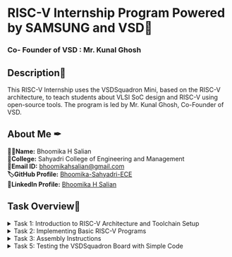 # RISC-V Internship Program Powered by SAMSUNG and VSD🎯
### Co- Founder of VSD : Mr. Kunal Ghosh

## Description💪
This RISC-V Internship uses the VSDSquadron Mini, based on the RISC-V architecture, to teach students about VLSI SoC design and RISC-V using open-source tools. The program is led by Mr. Kunal Ghosh, Co-Founder of VSD.


## About Me ✒

**👩‍🎓Name:** Bhoomika H Salian  
**📌College:** Sahyadri College of Engineering and Management  
**🔑Email ID:** [bhoomikahsalian@gmail.com](mailto:bhoomikahsalian@gmail.com)  
**🏷️GitHub Profile:** [Bhoomika-Sahyadri-ECE](https://github.com/Bhoomika-Sahyadri-ECE)  
**🔗LinkedIn Profile:** [Bhoomika H Salian](https://www.linkedin.com/in/bhoomika-h-salian-7470a3253/)


## Task Overview📅
<details>
<summary>Task 1: Introduction to RISC-V Architecture and Toolchain Setup</summary>

**GitHub Repository:** [Task 1](https://github.com/Bhoomika-Sahyadri-ECE/samsung-riscv/tree/main/task%201)  
**Description:**

- Set up the development environment for RISC-V on the VSDSquadron Mini.
- Install necessary open-source tools and verify the RISC-V toolchain.
- Familiarize with the basic RISC-V architecture, including registers and instruction sets.
- Document the setup process and any issues encountered during the setup.

</details>

<details>
<summary>Task 2: Implementing Basic RISC-V Programs</summary>

**GitHub Repository:** [Task 2](https://github.com/Bhoomika-Sahyadri-ECE/samsung-riscv/tree/main/task%202)  
**Description:**

- Write and execute basic RISC-V assembly programs.
- Explore the functionalities of the RISC-V instruction set by implementing simple arithmetic and logical operations.
- Debug and test the programs using the RISC-V simulator.
- Record the results and learning outcomes from each program.

</details>

<details>
<summary> Task 3: Assembly Instructions</summary>

**GitHub Repository:** [Task 3](https://github.com/Bhoomika-Sahyadri-ECE/samsung-riscv/tree/main/task%203)
**Description:**

### 1. `lui a0, 0x2b`
- **Operation:** Load the upper 20 bits of an immediate (0x2b) into register `a0`.
- **Opcode:** `0110111`
- **Binary Encoding:** `000000000000001011010100110111`
- **Hexadecimal:** `0x002b537`
 ![lui_a0](https://github.com/user-attachments/assets/4bb8fc38-a449-4334-8044-90a047fbeca3)
 

---

### 2. `addi sp, sp, -32`
- **Operation:** Add immediate (-32) to stack pointer (`sp = sp - 32`).
- **Opcode:** `0010011`
- **Binary Encoding:** `11111111111100010000000010010011`
- **Hexadecimal:** `0xFE010113`

![addi_sp](https://github.com/user-attachments/assets/a76ba6b1-fc5e-4531-a45d-7365e09b8780)

---

### 3. `auipc a5, 0xffff0`
- **Operation:** Add upper immediate to PC (`a5 = PC + 0xffff000`).
- **Opcode:** `0010111`
- **Binary Encoding:** `11111111111111110000011110010111`
- **Hexadecimal:** `0xffff0797`

![auipc_a5](https://github.com/user-attachments/assets/18130065-d54d-4a5b-b88e-0c38bd23d986)


---

### 4. `jal ra, 0x10184`
- **Operation:** Jump and link (`ra = PC + 4; PC = 0x10184`).
- **Opcode:** `1101111`
- **Hexadecimal:** `0x0c0000ef`

![jal_ra](https://github.com/user-attachments/assets/83aac50a-acd7-4e1d-bcef-0a150efeefec)


---

### 5. `sb a5, 1944(gp)`
- **Operation:** Store byte from `a5` to memory at `gp + 1944`.
- **Opcode:** `0100011`
- **Hexadecimal:** `0x781fc23`
  
![sb_a5](https://github.com/user-attachments/assets/635cfec0-9de7-496f-b686-84cb153bc8c0)


---

### 6. `bnez a5, 1015c`
- **Operation:** Branch if `a5` is not zero to `1015c`.
- **Opcode:** `1100011`
- **Hexadecimal:** `0x04079463`
  
![bnez_a5](https://github.com/user-attachments/assets/a88ea41b-a81e-4685-8306-b01f41eb257c)


---

### 7. `jalr zero, 0(register_fini)`
- **Operation:** Jump and link register (return to zero).
- **Hexadecimal:** `0x00100073`
  
![jalr_zero](https://github.com/user-attachments/assets/becc702e-b5eb-4afa-9364-55d7c11496dd)


---

### 8. `lw a0, 0(sp)`
- **Operation:** Load word from memory at `sp + 0` into `a0`.
- **Opcode:** `0000011`
- **Hexadecimal:** `0x00052083`

![lw_a0](https://github.com/user-attachments/assets/c1dddfb1-85f0-4407-80b9-818f8685b37a)


---

### 9. `li a1, 1`
- **Operation:** Load immediate `1` into `a1`.
- **Hexadecimal:** `0x0100793`

![li_a1](https://github.com/user-attachments/assets/9d07ddae-6967-4951-81ef-6fdebadaae1d)


---

### 10. `sub a2, a2, a0`
- **Operation:** Subtract (`a2 = a2 - a0`).
- **Opcode:** `0110011`
- **Hexadecimal:** `0x40a60633`
  
![sub_a2](https://github.com/user-attachments/assets/11a51aca-e854-4617-976f-de637f5c960e)


---

### 11. `jal ra, 0x10264`
- **Operation:** Jump and link (`ra = PC + 4; PC = 0x10264`).
- **Hexadecimal:** `0x0cc000ef`

![jal_ra](https://github.com/user-attachments/assets/47e071ad-ed23-4d69-9a97-d158d8bbd5fd)


---

### 12. `addi a0, a0, 332`
- **Operation:** Add immediate (`a0 = a0 + 332`).
- **Hexadecimal:** `0x14c50513`

![addi_a0](https://github.com/user-attachments/assets/99adf464-1b2a-47ea-80d4-97a2e3442e68)


---

### 13. `j 0x101c0`
- **Operation:** Unconditional jump to `0x101c0`.
- **Opcode:** `1101111`
- **Hexadecimal:** `0x0c80006f`

![j_101c0](https://github.com/user-attachments/assets/9f8f3837-9fc9-4890-8b77-99125a1cf248)


---

### 14. `jalr ra, 8(sp)`
- **Operation:** Jump to address in `sp + 8`, store return address in `ra`.
- **Hexadecimal:** `0x00813083`
  
![jal_ra](https://github.com/user-attachments/assets/2139e451-30e5-4410-876d-704504c7e591)


---

### 15. `ret`
- **Operation:** Return from function (`jalr x0, 0(ra)`).
- **Hexadecimal:** `0x00008067`
  
![ret](https://github.com/user-attachments/assets/02178bec-6b91-44d0-93b8-9d3f90ce5599)


---
  
</details>


<details>
<summary>Task 5: Testing the VSDSquadron Board with Simple Code</summary>

**GitHub Repository:** [Task 5](https://github.com/Bhoomika-Sahyadri-ECE/samsung-riscv/tree/main/task%205)  

**Description:**  
This project demonstrates **GPIO-based LED control using push buttons** on the **VSDSquadron Mini**, a **RISC-V-based SoC development kit**. The system responds to user input by lighting up LEDs in a predefined pattern:  

- **Button 1 Pressed** → **LED 1 turns ON**  
- **Button 2 Pressed** → **LED 1 & LED 2 turn ON**  
- **Button 3 Pressed** → **LED 1, LED 2 & LED 3 turn ON**  

This project illustrates fundamental **embedded system concepts**, including **GPIO input/output operations**. The implementation is done in **C using the PlatformIO IDE**, providing a hands-on approach to hardware interaction.  

### Components Required  
- **VSDSquadron Mini** (1x)  
- **LEDs** (3x)  
- **Resistors (220Ω) for LEDs** (3x)  
- **Push Buttons** (3x)  
- **Pull-down Resistors (10kΩ) for Buttons** (3x)  
- **Jumper Wires** (As needed)  
- **Breadboard** (1x)  

### Pin Connections  

#### **LEDs**  
| LED  | VSDSquadron Mini Pin |
|------|----------------------|
| LED 1 | PC0 |
| LED 2 | PC1 |
| LED 3 | PC2 |

#### **Push Buttons (Active HIGH Configuration)**  
| Button  | VSDSquadron Mini Pin |
|---------|----------------------|
| Button 1 | PD1 |
| Button 2 | PD2 |
| Button 3 | PD3 |

### Wiring Details  

#### **LED Connections**  
- Connect the **anode (+)** of **LED 1** to **PC0** via a **220Ω resistor**.  
- Connect the **anode (+)** of **LED 2** to **PC1** via a **220Ω resistor**.  
- Connect the **anode (+)** of **LED 3** to **PC2** via a **220Ω resistor**.  
- Connect the **cathode (-)** of all LEDs to **GND**.  

#### **Push Button Connections**  
- Connect one terminal of **Button 1** to **PD1**.  
- Connect one terminal of **Button 2** to **PD2**.  
- Connect one terminal of **Button 3** to **PD3**.  
- Connect the **other terminal** of all buttons to **GND**.  
- Use a **10kΩ pull-down resistor** between each button’s input pin (**PD1, PD2, PD3**) and **GND**.  

### Logic Implementation  

| Button Pressed | LEDs Activated |
|---------------|---------------|
| **Button 1 (PD1)** | **LED 1 (PC0) turns ON** |
| **Button 2 (PD2)** | **LED 1 (PC0) & LED 2 (PC1) turn ON** |
| **Button 3 (PD3)** | **LED 1 (PC0), LED 2 (PC1) & LED 3 (PC2) turn ON** |

</details>
